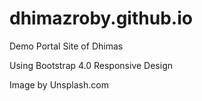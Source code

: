 # dhimazroby.github.io
Demo Portal Site of Dhimas

Using Bootstrap 4.0
Responsive Design

Image by Unsplash.com
